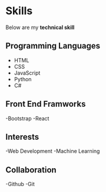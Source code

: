 # Skills

Below are my **technical skill**

## Programming Languages

- HTML
- CSS
- JavaScript
- Python
- C#

## Front End Framworks

-Bootstrap
-React

## Interests

-Web Development
-Machine Learning

## Collaboration

-Github
-Git
